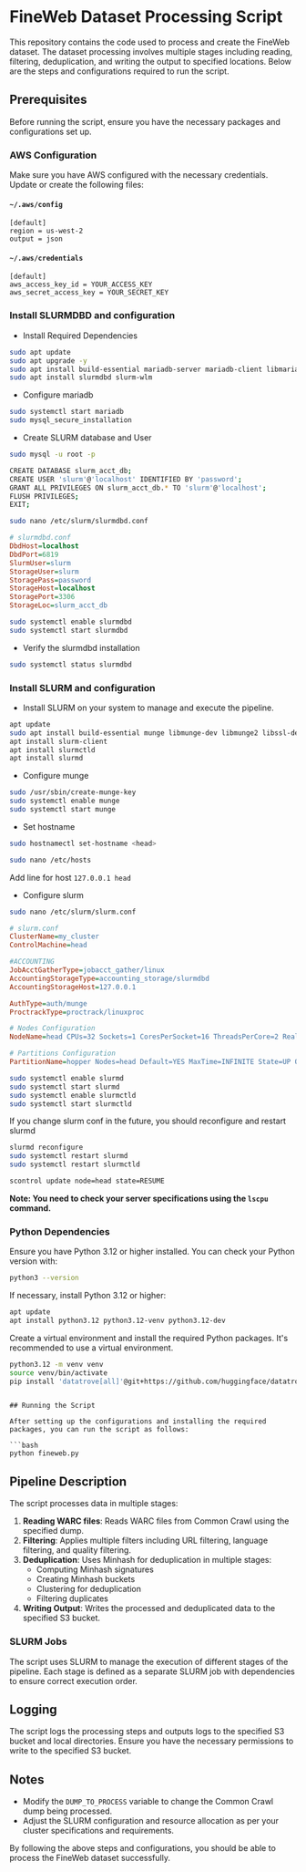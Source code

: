 # FineWeb Dataset Processing Script

This repository contains the code used to process and create the FineWeb dataset. The dataset processing involves multiple stages including reading, filtering, deduplication, and writing the output to specified locations. Below are the steps and configurations required to run the script.

## Prerequisites

Before running the script, ensure you have the necessary packages and configurations set up.

### AWS Configuration

Make sure you have AWS configured with the necessary credentials. Update or create the following files:

#### `~/.aws/config`

```
[default]
region = us-west-2
output = json
```

#### `~/.aws/credentials`

```
[default]
aws_access_key_id = YOUR_ACCESS_KEY
aws_secret_access_key = YOUR_SECRET_KEY
```

### Install SLURMDBD and configuration

- Install Required Dependencies
```bash
sudo apt update
sudo apt upgrade -y
sudo apt install build-essential mariadb-server mariadb-client libmariadb-dev-compat libmariadb-dev libssl-dev
sudo apt install slurmdbd slurm-wlm
```
- Configure mariadb
```bash
sudo systemctl start mariadb
sudo mysql_secure_installation
```
- Create SLURM database and User
```bash
sudo mysql -u root -p

CREATE DATABASE slurm_acct_db;
CREATE USER 'slurm'@'localhost' IDENTIFIED BY 'password';
GRANT ALL PRIVILEGES ON slurm_acct_db.* TO 'slurm'@'localhost';
FLUSH PRIVILEGES;
EXIT;
```
```bash
sudo nano /etc/slurm/slurmdbd.conf
```

```ini
# slurmdbd.conf
DbdHost=localhost
DbdPort=6819
SlurmUser=slurm
StorageUser=slurm
StoragePass=password
StorageHost=localhost
StoragePort=3306
StorageLoc=slurm_acct_db
```

```bash
sudo systemctl enable slurmdbd
sudo systemctl start slurmdbd
```
- Verify the slurmdbd installation
```bash
sudo systemctl status slurmdbd
```

### Install SLURM and configuration

- Install SLURM on your system to manage and execute the pipeline.

```bash
apt update
sudo apt install build-essential munge libmunge-dev libmunge2 libssl-dev
apt install slurm-client
apt install slurmctld
apt install slurmd
```
- Configure munge
```bash
sudo /usr/sbin/create-munge-key
sudo systemctl enable munge
sudo systemctl start munge
```

- Set hostname
```bash
sudo hostnamectl set-hostname <head>
```
```bash
sudo nano /etc/hosts
```
Add line for host `127.0.0.1 head`

- Configure slurm

```bash
sudo nano /etc/slurm/slurm.conf
```
```ini
# slurm.conf
ClusterName=my_cluster
ControlMachine=head

#ACCOUNTING
JobAcctGatherType=jobacct_gather/linux
AccountingStorageType=accounting_storage/slurmdbd
AccountingStorageHost=127.0.0.1

AuthType=auth/munge
ProctrackType=proctrack/linuxproc

# Nodes Configuration
NodeName=head CPUs=32 Sockets=1 CoresPerSocket=16 ThreadsPerCore=2 RealMemory=10000 State=UNKNOWN

# Partitions Configuration
PartitionName=hopper Nodes=head Default=YES MaxTime=INFINITE State=UP OverSubscribe=Force
```

```bash
sudo systemctl enable slurmd
sudo systemctl start slurmd
sudo systemctl enable slurmctld
sudo systemctl start slurmctld
```
If you change slurm conf in the future, you should reconfigure and restart slurmd
```bash
slurmd reconfigure
sudo systemctl restart slurmd
sudo systemctl restart slurmctld
```
```bash
scontrol update node=head state=RESUME
```

**Note: You need to check your server specifications using the `lscpu` command.**

### Python Dependencies

Ensure you have Python 3.12 or higher installed. You can check your Python version with:

```bash
python3 --version
```

If necessary, install Python 3.12 or higher:

```bash
apt update
apt install python3.12 python3.12-venv python3.12-dev
```

Create a virtual environment and install the required Python packages. It's recommended to use a virtual environment.

```bash
python3.12 -m venv venv
source venv/bin/activate
pip install 'datatrove[all]'@git+https://github.com/huggingface/datatrove
```

```

## Running the Script

After setting up the configurations and installing the required packages, you can run the script as follows:

```bash
python fineweb.py
```

## Pipeline Description

The script processes data in multiple stages:

1. **Reading WARC files**: Reads WARC files from Common Crawl using the specified dump.
2. **Filtering**: Applies multiple filters including URL filtering, language filtering, and quality filtering.
3. **Deduplication**: Uses Minhash for deduplication in multiple stages:
   - Computing Minhash signatures
   - Creating Minhash buckets
   - Clustering for deduplication
   - Filtering duplicates
4. **Writing Output**: Writes the processed and deduplicated data to the specified S3 bucket.

### SLURM Jobs

The script uses SLURM to manage the execution of different stages of the pipeline. Each stage is defined as a separate SLURM job with dependencies to ensure correct execution order.

## Logging

The script logs the processing steps and outputs logs to the specified S3 bucket and local directories. Ensure you have the necessary permissions to write to the specified S3 bucket.

## Notes

- Modify the `DUMP_TO_PROCESS` variable to change the Common Crawl dump being processed.
- Adjust the SLURM configuration and resource allocation as per your cluster specifications and requirements.

By following the above steps and configurations, you should be able to process the FineWeb dataset successfully.
